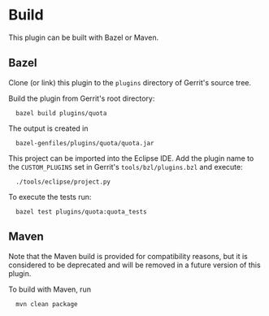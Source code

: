 Build
=====

This plugin can be built with Bazel or Maven.

Bazel
----

Clone (or link) this plugin to the `plugins` directory of Gerrit's source tree.

Build the plugin from Gerrit's root directory:

```
  bazel build plugins/quota
```

The output is created in

```
  bazel-genfiles/plugins/quota/quota.jar
```

This project can be imported into the Eclipse IDE.
Add the plugin name to the `CUSTOM_PLUGINS` set in Gerrit's
`tools/bzl/plugins.bzl` and execute:

```
  ./tools/eclipse/project.py
```

To execute the tests run:

```
  bazel test plugins/quota:quota_tests
```

Maven
-----

Note that the Maven build is provided for compatibility reasons, but
it is considered to be deprecated and will be removed in a future
version of this plugin.

To build with Maven, run

```
  mvn clean package
```
